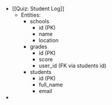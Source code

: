 - [[Quiz: Student Log]]
	- Entities:
		- schools
			- id (PK)
			- name
			- location
		- grades
			- id (PK)
			- score
			- user_id (FK via students id)
		- students
			- id (PK)
			- full_name
			- email
-